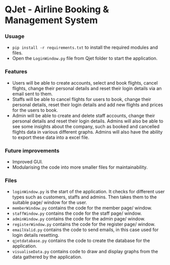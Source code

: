 # QJet - Airline Booking & Management System
### Usuage
* `pip install -r requirements.txt` to install the required modules and files.
* Open the `LoginWindow.py` file from Qjet folder to start the application.
### Features
* Users will be able to create accounts, select and book flights, cancel flights, change their personal details and reset their login details via an email sent to them.
* Staffs will be able to cancel flights for users to book, change their personal details, reset their login details and add new flights and prices for the users to book.
* Admin will be able to create and delete staff accounts, change their personal details and reset their login details. Admins will also be able to see some insights about the company, such as booked and cancelled flights data in various different graphs. Admins will also have the ability to export these data into a excel file.
### Future improvements
* Improved GUI.
* Modularising the code into more smaller files for maintainability.
### Files
>
* `loginWindow.py` is the start of the application. It checks for different user types such as customers, staffs and admins. Then takes them to the suitable page/ window for the user.
* `memberWindow.py` contains the code for the member page/ window.
* `staffWindow.py` contains the code for the staff page/ window.
* `adminWindow.py` contains the code for the admin page/ window.
* `registerWindow.py` contains the code for the register page/ window.
* `emailValid.py` contains the code to send emails, in this case used for login details resetting.
* `qjetdatabase.py` contains the code to create the database for the application.
* `visualiseData.py` contains code to draw and display graphs from the data gathered by the application.
